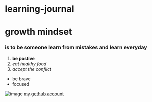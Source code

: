 # learning-journal
# growth mindset
### is to be someone learn from mistakes and learn everyday 
1. **be postive** 
2. _eat healthy food_
3. *accept the conflict*

- be brave 
- focused

![image](https://images.squarespace-cdn.com/content/v1/50b88908e4b012760ada1011/1570306534270-4JN02S55IY4301CTQPEW/ke17ZwdGBToddI8pDm48kPoswlzjSVMM-SxOp7CV59BZw-zPPgdn4jUwVcJE1ZvWQUxwkmyExglNqGp0IvTJZamWLI2zvYWH8K3-s_4yszcp2ryTI0HqTOaaUohrI8PI7Hk5b7wKtplcrxPf3ag-g6VC0ObVEO8cEICumLtlwuA/growth_mindset_activities?format=1000w)
[my gethub account](https://github.com/mohamad-omar/learning-journal)

